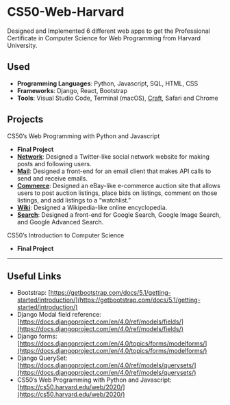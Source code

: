 # CS50-Web-Harvard

Designed and Implemented 6 different web apps to get the Professional Certificate in Computer Science for Web Programming from Harvard University.

## Used

- **Programming Languages**: Python, Javascript, SQL, HTML, CSS
- **Frameworks**: Django, React, Bootstrap
- **Tools**: Visual Studio Code, Terminal (macOS), [Craft](http://craft.do/), Safari and Chrome

## Projects

CS50’s Web Programming with Python and Javascript

- **Final Project**
- [**Network**](https://github.com/jathurchan/CS50-Web-Harvard/tree/main/Web%20Programming%20with%20Python%20and%20Javascript/Network): Designed a Twitter-like social network website for making posts and following users.
- [**Mail**](https://github.com/jathurchan/CS50-Web-Harvard/tree/main/Web%20Programming%20with%20Python%20and%20Javascript/Mail): Designed a front-end for an email client that makes API calls to send and receive emails.
- [**Commerce**](https://github.com/jathurchan/CS50-Web-Harvard/tree/main/Web%20Programming%20with%20Python%20and%20Javascript/Commerce): Designed an eBay-like e-commerce auction site that allows users to post auction listings, place bids on listings, comment on those listings, and add listings to a “watchlist.”
- [**Wiki**](https://github.com/jathurchan/CS50-Web-Harvard/tree/main/Web%20Programming%20with%20Python%20and%20Javascript/Wiki): Designed a Wikipedia-like online encyclopedia.
- [**Search**](https://github.com/jathurchan/CS50-Web-Harvard/tree/main/Web%20Programming%20with%20Python%20and%20Javascript/Search): Designed a front-end for Google Search, Google Image Search, and Google Advanced Search.

CS50’s Introduction to Computer Science

- **Final Project**

----

## Useful Links

- Bootstrap: [https://getbootstrap.com/docs/5.1/getting-started/introduction/](https://getbootstrap.com/docs/5.1/getting-started/introduction/)
- Django Modal field reference: [https://docs.djangoproject.com/en/4.0/ref/models/fields/](https://docs.djangoproject.com/en/4.0/ref/models/fields/)
- Django forms: [https://docs.djangoproject.com/en/4.0/topics/forms/modelforms/](https://docs.djangoproject.com/en/4.0/topics/forms/modelforms/)
- Django QuerySet: [https://docs.djangoproject.com/en/4.0/ref/models/querysets/](https://docs.djangoproject.com/en/4.0/ref/models/querysets/)
- CS50’s Web Programming with Python and Javascript: [https://cs50.harvard.edu/web/2020/](https://cs50.harvard.edu/web/2020/)

